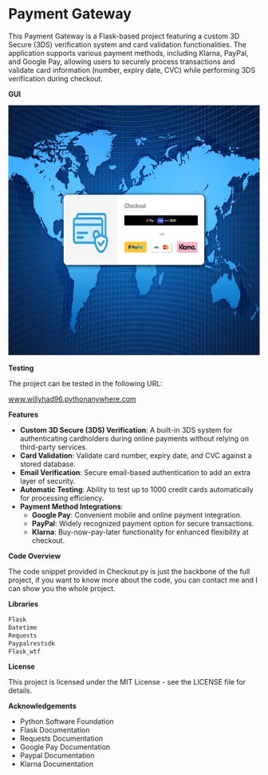 # Payment Gateway

This Payment Gateway is a Flask-based project featuring a custom 3D Secure (3DS) verification system and card validation functionalities. The application supports various payment methods, including Klarna, PayPal, and Google Pay, allowing users to securely process transactions and validate card information (number, expiry date, CVC) while performing 3DS verification during checkout.


**GUI**

<img src="https://github.com/WillyHad96/Payment-Gateway/blob/main/PaymentGatewayImage2.png" alt="Screenrecording" width="800" height="500">


**Testing**

The project can be tested in the following URL: 

[www.willyhad96.pythonanywhere.com ](https://willyhad96.pythonanywhere.com/)


**Features**

* **Custom 3D Secure (3DS) Verification**: A built-in 3DS system for authenticating cardholders during online payments without relying on third-party services.
* **Card Validation**: Validate card number, expiry date, and CVC against a stored database.
* **Email Verification**: Secure email-based authentication to add an extra layer of security.
* **Automatic Testing**: Ability to test up to 1000 credit cards automatically for processing efficiency.
* **Payment Method Integrations**:
  - **Google Pay**: Convenient mobile and online payment integration.
  - **PayPal**: Widely recognized payment option for secure transactions.
  - **Klarna**: Buy-now-pay-later functionality for enhanced flexibility at checkout.


**Code Overview**

The code snippet provided in Checkout.py is just the backbone of the full project, if you want to know more about the code, you can contact me and I can show you the whole project.


**Libraries**

```
Flask
Datetime
Requests
Paypalrestsdk
Flask_wtf
```


**License**

This project is licensed under the MIT License - see the LICENSE file for details.


**Acknowledgements**

* Python Software Foundation
* Flask Documentation
* Requests Documentation
* Google Pay Documentation
* Paypal Documentation
* Klarna Documentation
